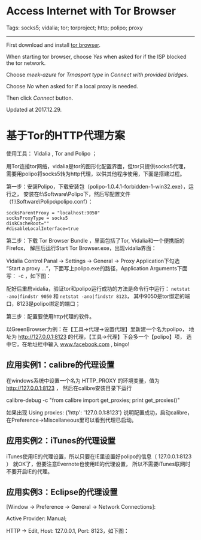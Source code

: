 # Access Internet with Tor Browser
Tags: socks5; vidalia; tor; torproject; http; polipo; proxy

------

First download and install [tor browser](https://www.torproject.org/projects/torbrowser.html.en).

When starting tor browser, choose *Yes* when asked for if the ISP blocked
the tor network.

Choose *meek-azure* for *Trnasport type* in *Connect with provided bridges*.

Choose *No* when asked for if a local proxy is needed.

Then click *Connect* button.

Updated at 2017.12.29.

# 基于Tor的HTTP代理方案

使用工具： Vidalia , Tor and Polipo ；

用Tor连接tor网络，vidalia是tor的图形化配置界面，但tor只提供socks5代理，
需要用polipo将socks5转为http代理，以供其他程序使用，下面是搭建过程。

第一步：安装Polipo，下载安装包（polipo-1.0.4.1-forbidden-1-win32.exe），运行之，
安装在f:\Software\Polipo下，然后写配置文件（f:\Software\Polipo\polipo.conf）：
 
    socksParentProxy = "localhost:9050" 
    socksProxyType = socks5 
    diskCacheRoot="" 
    #disableLocalInterface=true 

第二步：下载 Tor Browser Bundle ，里面包括了Tor, Vidalia和一个便携版的Firefox，
解压后运行Start Tor Browser.exe，出现vidalia界面：

Vidalia Control Panal -> Settings -> General -> Proxy Application下勾选
“Start a proxy ...”，下面写上polipo.exe的路径，Application Arguments下面写：
-c <polipo conf file path> ，如下图：

配好后重启vidalia，验证tor和polipo运行成功的方法是命令行中运行：
`netstat -ano|findstr 9050` 和 `netstat -ano|findstr 8123`，
其中9050是tor绑定的端口，8123是polipo绑定的端口；

第三步：配置要使用http代理的软件。

以GreenBrowser为例：在【工具->代理->设置代理】里新建一个名为polipo，
地址为 http://127.0.0.1:8123 的代理，【工具->代理】下会多一个【polipo】项，
选中它，在地址栏中输入 www.facebook.com , bingo!

## 应用实例1：calibre的代理设置

在windows系统中设置一个名为 HTTP_PROXY 的环境变量，值为 http://127.0.0.1:8123 ，
然后在calibre安装目录下运行 

calibre-debug -c "from calibre import get_proxies; print get_proxies()" 

如果出现 Using proxies: {'http': '127.0.0.1:8123'} 说明配置成功，启动calibre，
在Preference->Miscellaneous里可以看到代理已启动。 

## 应用实例2：iTunes的代理设置

iTunes使用IE的代理设置，所以只要在IE里设置好polipo的信息（ 127.0.0.1:8123 ）
就OK了，但要注意Evernote也使用IE的代理设置，
所以不需要iTunes联网时不要开启IE的代理。 

## 应用实例3：Eclipse的代理设置

[Window -> Preference -> General -> Network Connections]:

Active Provider: Manual;

HTTP -> Edit, Host: 127.0.0.1, Port: 8123，如下图：

